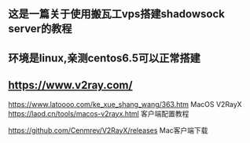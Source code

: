 这是一篇关于使用搬瓦工vps搭建shadowsock server的教程  
--------------------------------------------------
环境是linux,亲测centos6.5可以正常搭建  
--------------------------------------------------
https://www.v2ray.com/    
--------------------------------------------------
https://www.latoooo.com/ke_xue_shang_wang/363.htm MacOS V2RayX  
https://laod.cn/tools/macos-v2rayx.html  客户端配置教程  

https://github.com/Cenmrev/V2RayX/releases  Mac客户端下载  
